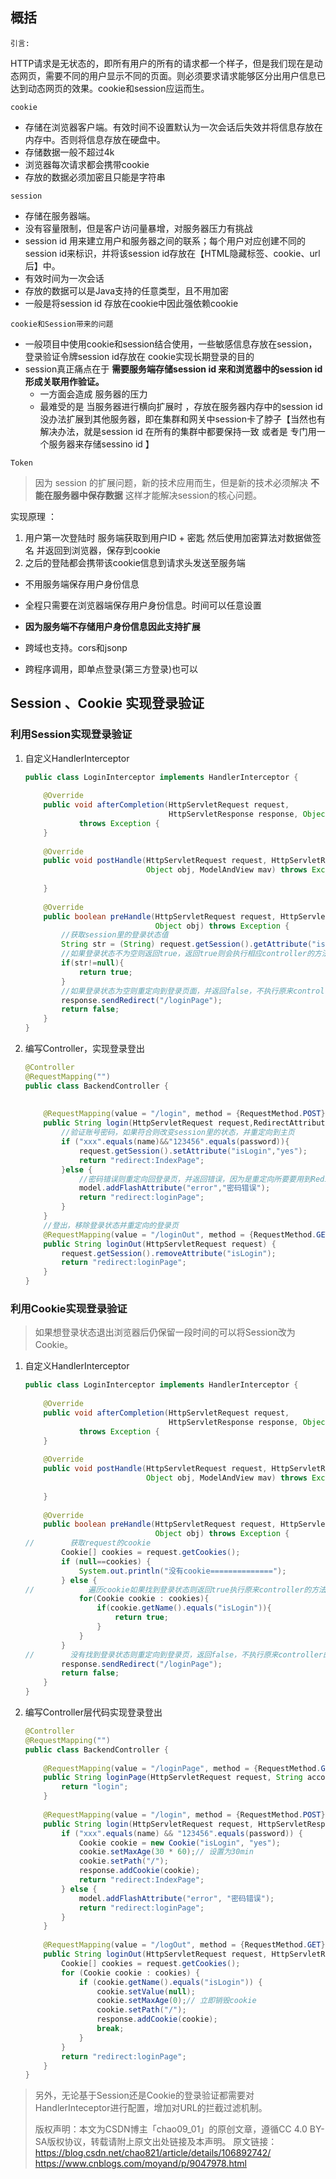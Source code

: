 ## 概括



`引言:`

​	HTTP请求是无状态的，即所有用户的所有的请求都一个样子，但是我们现在是动态网页，需要不同的用户显示不同的页面。则必须要求请求能够区分出用户信息已达到动态网页的效果。cookie和session应运而生。

`cookie`

*   存储在浏览器客户端。有效时间不设置默认为一次会话后失效并将信息存放在内存中。否则将信息存放在硬盘中。
*   存储数据一般不超过4k
*   浏览器每次请求都会携带cookie
*   存放的数据必须加密且只能是字符串



`session`

*   存储在服务器端。
*   没有容量限制，但是客户访问量暴增，对服务器压力有挑战
*   session id 用来建立用户和服务器之间的联系；每个用户对应创建不同的session id来标识，并将该session id存放在【HTML隐藏标签、cookie、url后】中。
*   有效时间为一次会话
*   存放的数据可以是Java支持的任意类型，且不用加密
*   一般是将session id 存放在cookie中因此强依赖cookie



`cookie和Session带来的问题`

*   一般项目中使用cookie和session结合使用，一些敏感信息存放在session，登录验证令牌session id存放在 cookie实现长期登录的目的
*   session真正痛点在于 **需要服务端存储session id 来和浏览器中的session id形成关联用作验证。**
    *   一方面会造成 服务器的压力
    *   最难受的是 当服务器进行横向扩展时 ，存放在服务器内存中的session id没办法扩展到其他服务器，即在集群和网关中session卡了脖子【当然也有解决办法，就是session id 在所有的集群中都要保持一致 或者是 专门用一个服务器来存储sessino id 】



`Token`

>   因为 session 的扩展问题，新的技术应用而生，但是新的技术必须解决 **不能在服务器中保存数据** 这样才能解决session的核心问题。

实现原理 ：

1.  用户第一次登陆时 服务端获取到用户ID + 密匙  然后使用加密算法对数据做签名  并返回到浏览器，保存到cookie
2.  之后的登陆都会携带该cookie信息到请求头发送至服务端



*   不用服务端保存用户身份信息

*   全程只需要在浏览器端保存用户身份信息。时间可以任意设置

*   **因为服务端不存储用户身份信息因此支持扩展**

*   跨域也支持。cors和jsonp

*   跨程序调用，即单点登录(第三方登录)也可以

    

## Session 、Cookie 实现登录验证

### 利用Session实现登录验证

1.  自定义HandlerInterceptor

    ```java
    public class LoginInterceptor implements HandlerInterceptor {
     
        @Override
        public void afterCompletion(HttpServletRequest request,
                                    HttpServletResponse response, Object obj, Exception err)
                throws Exception {
        }
     
        @Override
        public void postHandle(HttpServletRequest request, HttpServletResponse response,
                               Object obj, ModelAndView mav) throws Exception {
     
        }
     
        @Override
        public boolean preHandle(HttpServletRequest request, HttpServletResponse response,
                                 Object obj) throws Exception {
            //获取session里的登录状态值
            String str = (String) request.getSession().getAttribute("isLogin");
            //如果登录状态不为空则返回true，返回true则会执行相应controller的方法
            if(str!=null){
                return true;
            }
            //如果登录状态为空则重定向到登录页面，并返回false，不执行原来controller的方法
            response.sendRedirect("/loginPage");
            return false;
        }
    }
    ```



2.  编写Controller，实现登录登出

    ```java
    @Controller
    @RequestMapping("")
    public class BackendController {
     
        
        @RequestMapping(value = "/login", method = {RequestMethod.POST})
        public String login(HttpServletRequest request,RedirectAttributes model, String name, String password){
            //验证账号密码，如果符合则改变session里的状态，并重定向到主页
            if ("xxx".equals(name)&&"123456".equals(password)){
                request.getSession().setAttribute("isLogin","yes");
                return "redirect:IndexPage";
            }else {
                //密码错误则重定向回登录页，并返回错误，因为是重定向所要要用到RedirectAttributes
                model.addFlashAttribute("error","密码错误");
                return "redirect:loginPage";
            }
        }
        //登出，移除登录状态并重定向的登录页
        @RequestMapping(value = "/loginOut", method = {RequestMethod.GET})
        public String loginOut(HttpServletRequest request) {
            request.getSession().removeAttribute("isLogin");
            return "redirect:loginPage";
        } 
    }
    ```

    

### 利用Cookie实现登录验证

>   如果想登录状态退出浏览器后仍保留一段时间的可以将Session改为Cookie。

1.  自定义HandlerInterceptor

    ```java
    public class LoginInterceptor implements HandlerInterceptor {
     
        @Override
        public void afterCompletion(HttpServletRequest request,
                                    HttpServletResponse response, Object obj, Exception err)
                throws Exception {
        }
     
        @Override
        public void postHandle(HttpServletRequest request, HttpServletResponse response,
                               Object obj, ModelAndView mav) throws Exception {
     
        }
     
        @Override
        public boolean preHandle(HttpServletRequest request, HttpServletResponse response,
                                 Object obj) throws Exception {
    //        获取request的cookie
            Cookie[] cookies = request.getCookies();
            if (null==cookies) {
                System.out.println("没有cookie==============");
            } else {
    //            遍历cookie如果找到登录状态则返回true执行原来controller的方法
                for(Cookie cookie : cookies){
                    if(cookie.getName().equals("isLogin")){
                        return true;
                    }
                }
            }
    //        没有找到登录状态则重定向到登录页，返回false，不执行原来controller的方法
            response.sendRedirect("/loginPage");
            return false;
        }
    }
    ```

    

2.  编写Controller层代码实现登录登出

    ```java
    @Controller
    @RequestMapping("")
    public class BackendController {
     
        @RequestMapping(value = "/loginPage", method = {RequestMethod.GET})
        public String loginPage(HttpServletRequest request, String account, String password) {
            return "login";
        }
     
        @RequestMapping(value = "/login", method = {RequestMethod.POST})
        public String login(HttpServletRequest request, HttpServletResponse response, RedirectAttributes model, String name, String password) {
            if ("xxx".equals(name) && "123456".equals(password)) {
                Cookie cookie = new Cookie("isLogin", "yes");
                cookie.setMaxAge(30 * 60);// 设置为30min
                cookie.setPath("/");
                response.addCookie(cookie);
                return "redirect:IndexPage";
            } else {
                model.addFlashAttribute("error", "密码错误");
                return "redirect:loginPage";
            }
        }
     
        @RequestMapping(value = "/logOut", method = {RequestMethod.GET})
        public String loginOut(HttpServletRequest request, HttpServletResponse response) {
            Cookie[] cookies = request.getCookies();
            for (Cookie cookie : cookies) {
                if (cookie.getName().equals("isLogin")) {
                    cookie.setValue(null);
                    cookie.setMaxAge(0);// 立即销毁cookie
                    cookie.setPath("/");
                    response.addCookie(cookie);
                    break;
                }
            }
            return "redirect:loginPage";
        }
    }
    ```

    

>   另外，无论基于Session还是Cookie的登录验证都需要对HandlerInteceptor进行配置，增加对URL的拦截过滤机制。
>
>   版权声明：本文为CSDN博主「chao09_01」的原创文章，遵循CC 4.0 BY-SA版权协议，转载请附上原文出处链接及本声明。
>   原文链接：https://blog.csdn.net/chao821/article/details/106892742/      https://www.cnblogs.com/moyand/p/9047978.html